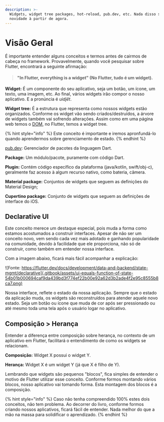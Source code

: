 ```yaml
---
description: >-
  Widgets, widget tree packages, hot-reload, pub.dev, etc. Nada disso será
  novidade à partir de agora.
---
```


# Visão Geral

É importante entender alguns conceitos e termos antes de cairmos de cabeça no framework. Provavelmente, quando você pesquisar sobre Flutter, encontrará a seguinte afirmação:

> #### "In Flutter, everything is a widget" \(No Flutter, tudo é um widget\).

**Widget:** É um componente do seu aplicativo, seja um botão, um ícone, um texto, uma imagem, etc. Ao final, vários widgets irão compor o nosso aplicativo. E a pronúncia é _uidjêt_.

**Widget tree:** É a estrutura que representa como nossos widgets estão organizados. Conforme os widget vão sendo criados/destruídos, a árvore de widgets também vai sofrendo alterações. Assim como em uma página web temos o [DOM](https://developer.mozilla.org/pt-BR/docs/DOM/Referencia_do_DOM), no Flutter, temos a widget tree.

{% hint style="info" %}
Este conceito é importante e iremos apronfundá-lo quando aprendermos sobre gerenciamento de estado.
{% endhint %}

[pub.dev](https://pub.dev): Gerenciador de pacotes da linguagem Dart.

**Package:** Um módulo/pacote, puramente com código Dart. 

**Plugin:** Contém código específico da plataforma \(java/kotlin, swift/obj-c\), geralmente faz acesso à algum recurso nativo, como bateria, câmera.

**Material package:** Conjuntos de widgets que seguem as definições do Material Design;

**Cupertino package:** Conjunto de widgets que seguem as definições de interface do iOS.

## Declarative UI

Este conceito merece um destaque especial, pois muda a forma como estamos acostumados a construir interfaces. Apesar de não ser um conceito novo, vem sendo cada vez mais adotado  e ganhando popularidade na comunidade, devido à facilidade que ele proporciona, não só de construir, como também em entender nossa interface.

Com a imagem abaixo, ficará mais fácil acompanhar a explicação:

![Fonte: https://flutter.dev/docs/development/data-and-backend/state-mgmt/declarative](.gitbook/assets/ui-equals-function-of-state-54b01b000694caf9da439bd3f774ef22b00e92a62d3b2ade4f2e95c8555b8ca7.png)

Nossa interface, reflete o estado da nossa aplicação. Sempre que o estado da aplicação muda, os widgets são reconstruídos para atender aquele novo estado. Seja um botão ou ícone que muda de cor após ser pressionado ou até mesmo toda uma tela após o usuário logar no aplicativo.

## Composição &gt; Herança

Entender a diferença entre composição sobre herança, no contexto de um aplicativo em Flutter, facilitará o entendimento de como os widgets se relacionam.

**Composição:** Widget X possui o widget Y.

**Herança:** Widget X é um widget Y \(já que X é filho de Y\).

Lembrando que widgets são pequenos "blocos", fica simples de entender o motivo de Flutter utilizar esse conceito. Conforme formos montando vários blocos, nosso aplicativo vai tomando forma. Esta montagem dos blocos é a composição.

{% hint style="info" %}
Caso não tenha compreendido 100% estes dois conceitos, não tem problema. Ao decorrer do livro, conforme formos criando nossos aplicativos, ficará fácil de entender. Nada melhor do que a mão na massa para solidificar o aprendizado.
{% endhint %}

